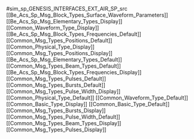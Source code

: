 #sim_sp_GENESIS_INTERFACES_EXT_AIR_SP_src
[[Be_Acs_Sp_Msg_Block_Types_Surface_Waveform_Parameters]]
[[Be_Acs_Sp_Msg_Elementary_Types_Display]]
[[Common_Waveform_Type_Display]]
[[Be_Acs_Sp_Msg_Block_Types_Frequencies_Default]]
[[Common_Msg_Types_Positions_Default]]
[[Common_Physical_Type_Display]]
[[Common_Msg_Types_Positions_Display]]
[[Be_Acs_Sp_Msg_Elementary_Types_Default]]
[[Common_Msg_Types_Beam_Types_Default]]
[[Be_Acs_Sp_Msg_Block_Types_Frequencies_Display]]
[[Common_Msg_Types_Pulses_Default]]
[[Common_Msg_Types_Bursts_Default]]
[[Common_Msg_Types_Pulse_Width_Display]]
[[Common_Physical_Type_Default]]
[[Common_Waveform_Type_Default]]
[[Common_Basic_Type_Display]]
[[Common_Basic_Type_Default]]
[[Common_Msg_Types_Bursts_Display]]
[[Common_Msg_Types_Pulse_Width_Default]]
[[Common_Msg_Types_Beam_Types_Display]]
[[Common_Msg_Types_Pulses_Display]]
